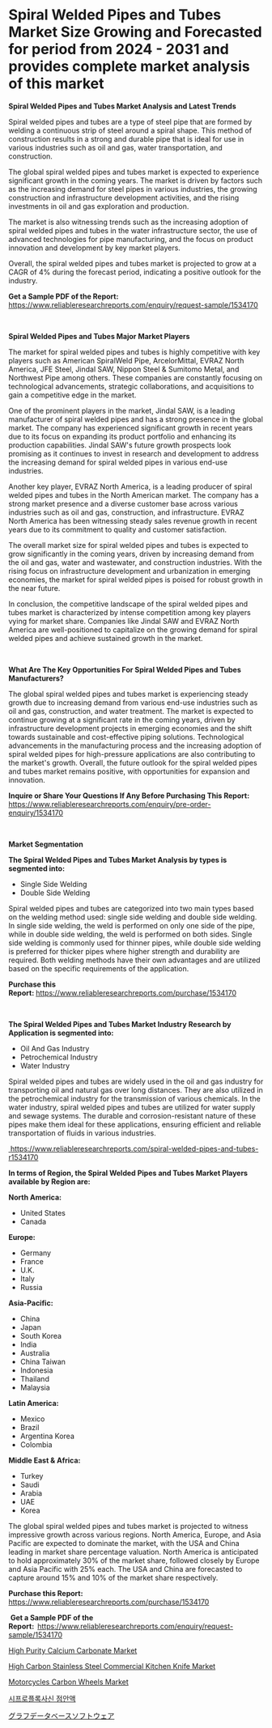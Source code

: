 <p><h1>Spiral Welded Pipes and Tubes Market Size Growing and Forecasted for period from 2024 - 2031 and provides complete market analysis of this market</h1></p><p><strong>Spiral Welded Pipes and Tubes Market Analysis and Latest Trends</strong></p>
<p><p>Spiral welded pipes and tubes are a type of steel pipe that are formed by welding a continuous strip of steel around a spiral shape. This method of construction results in a strong and durable pipe that is ideal for use in various industries such as oil and gas, water transportation, and construction.</p><p>The global spiral welded pipes and tubes market is expected to experience significant growth in the coming years. The market is driven by factors such as the increasing demand for steel pipes in various industries, the growing construction and infrastructure development activities, and the rising investments in oil and gas exploration and production.</p><p>The market is also witnessing trends such as the increasing adoption of spiral welded pipes and tubes in the water infrastructure sector, the use of advanced technologies for pipe manufacturing, and the focus on product innovation and development by key market players.</p><p>Overall, the spiral welded pipes and tubes market is projected to grow at a CAGR of 4% during the forecast period, indicating a positive outlook for the industry.</p></p>
<p><strong>Get a Sample PDF of the Report:&nbsp;</strong> <a href="https://www.reliableresearchreports.com/enquiry/request-sample/1534170">https://www.reliableresearchreports.com/enquiry/request-sample/1534170</a></p>
<p>&nbsp;</p>
<p><strong>Spiral Welded Pipes and Tubes Major Market Players</strong></p>
<p><p>The market for spiral welded pipes and tubes is highly competitive with key players such as American SpiralWeld Pipe, ArcelorMittal, EVRAZ North America, JFE Steel, Jindal SAW, Nippon Steel & Sumitomo Metal, and Northwest Pipe among others. These companies are constantly focusing on technological advancements, strategic collaborations, and acquisitions to gain a competitive edge in the market.</p><p>One of the prominent players in the market, Jindal SAW, is a leading manufacturer of spiral welded pipes and has a strong presence in the global market. The company has experienced significant growth in recent years due to its focus on expanding its product portfolio and enhancing its production capabilities. Jindal SAW's future growth prospects look promising as it continues to invest in research and development to address the increasing demand for spiral welded pipes in various end-use industries.</p><p>Another key player, EVRAZ North America, is a leading producer of spiral welded pipes and tubes in the North American market. The company has a strong market presence and a diverse customer base across various industries such as oil and gas, construction, and infrastructure. EVRAZ North America has been witnessing steady sales revenue growth in recent years due to its commitment to quality and customer satisfaction.</p><p>The overall market size for spiral welded pipes and tubes is expected to grow significantly in the coming years, driven by increasing demand from the oil and gas, water and wastewater, and construction industries. With the rising focus on infrastructure development and urbanization in emerging economies, the market for spiral welded pipes is poised for robust growth in the near future.</p><p>In conclusion, the competitive landscape of the spiral welded pipes and tubes market is characterized by intense competition among key players vying for market share. Companies like Jindal SAW and EVRAZ North America are well-positioned to capitalize on the growing demand for spiral welded pipes and achieve sustained growth in the market.</p></p>
<p>&nbsp;</p>
<p><strong>What Are The Key Opportunities For Spiral Welded Pipes and Tubes Manufacturers?</strong></p>
<p><p>The global spiral welded pipes and tubes market is experiencing steady growth due to increasing demand from various end-use industries such as oil and gas, construction, and water treatment. The market is expected to continue growing at a significant rate in the coming years, driven by infrastructure development projects in emerging economies and the shift towards sustainable and cost-effective piping solutions. Technological advancements in the manufacturing process and the increasing adoption of spiral welded pipes for high-pressure applications are also contributing to the market's growth. Overall, the future outlook for the spiral welded pipes and tubes market remains positive, with opportunities for expansion and innovation.</p></p>
<p><strong>Inquire or Share Your Questions If Any Before Purchasing This Report:</strong> <a href="https://www.reliableresearchreports.com/enquiry/pre-order-enquiry/1534170">https://www.reliableresearchreports.com/enquiry/pre-order-enquiry/1534170</a></p>
<p>&nbsp;</p>
<p><strong>Market Segmentation</strong></p>
<p><strong>The Spiral Welded Pipes and Tubes Market Analysis by types is segmented into:</strong></p>
<p><ul><li>Single Side Welding</li><li>Double Side Welding</li></ul></p>
<p><p>Spiral welded pipes and tubes are categorized into two main types based on the welding method used: single side welding and double side welding. In single side welding, the weld is performed on only one side of the pipe, while in double side welding, the weld is performed on both sides. Single side welding is commonly used for thinner pipes, while double side welding is preferred for thicker pipes where higher strength and durability are required. Both welding methods have their own advantages and are utilized based on the specific requirements of the application.</p></p>
<p><strong>Purchase this Report:&nbsp;</strong><a href="https://www.reliableresearchreports.com/purchase/1534170">https://www.reliableresearchreports.com/purchase/1534170</a></p>
<p>&nbsp;</p>
<p><strong>The Spiral Welded Pipes and Tubes Market Industry Research by Application is segmented into:</strong></p>
<p><ul><li>Oil And Gas Industry</li><li>Petrochemical Industry</li><li>Water Industry</li></ul></p>
<p><p>Spiral welded pipes and tubes are widely used in the oil and gas industry for transporting oil and natural gas over long distances. They are also utilized in the petrochemical industry for the transmission of various chemicals. In the water industry, spiral welded pipes and tubes are utilized for water supply and sewage systems. The durable and corrosion-resistant nature of these pipes make them ideal for these applications, ensuring efficient and reliable transportation of fluids in various industries.</p></p>
<p><a href="https://www.reliableresearchreports.com/spiral-welded-pipes-and-tubes-r1534170">&nbsp;https://www.reliableresearchreports.com/spiral-welded-pipes-and-tubes-r1534170</a></p>
<p><strong>In terms of Region, the Spiral Welded Pipes and Tubes Market Players available by Region are:</strong></p>
<p>
    <p> <strong> North America: </strong>
        <ul>
            <li>United States</li>
            <li>Canada</li>
        </ul>
        </p> 
    <p> <strong> Europe: </strong>
        <ul>
            <li>Germany</li>
            <li>France</li>
            <li>U.K.</li>
            <li>Italy</li>
            <li>Russia</li>
        </ul>
        </p> 
    <p> <strong> Asia-Pacific: </strong>
        <ul>
            <li>China</li>
            <li>Japan</li>
            <li>South Korea</li>
            <li>India</li>
            <li>Australia</li>
            <li>China Taiwan</li>
            <li>Indonesia</li>
            <li>Thailand</li>
            <li>Malaysia</li>
        </ul>
        </p> 
    <p> <strong> Latin America: </strong>
        <ul>
            <li>Mexico</li>
            <li>Brazil</li>
            <li>Argentina Korea</li>
            <li>Colombia</li>
        </ul>
        </p> 
    <p> <strong> Middle East & Africa: </strong>
        <ul>
            <li>Turkey</li>
            <li>Saudi</li>
            <li>Arabia</li>
            <li>UAE</li>
            <li>Korea</li>
        </ul>
    </p>
    </p>
<p><p>The global spiral welded pipes and tubes market is projected to witness impressive growth across various regions. North America, Europe, and Asia Pacific are expected to dominate the market, with the USA and China leading in market share percentage valuation. North America is anticipated to hold approximately 30% of the market share, followed closely by Europe and Asia Pacific with 25% each. The USA and China are forecasted to capture around 15% and 10% of the market share respectively.</p></p>
<p><strong>Purchase this Report: </strong><a href="https://www.reliableresearchreports.com/purchase/1534170">https://www.reliableresearchreports.com/purchase/1534170</a></p>
<p>&nbsp;<strong>Get a Sample PDF of the Report:&nbsp;&nbsp;</strong><a href="https://www.reliableresearchreports.com/enquiry/request-sample/1534170">https://www.reliableresearchreports.com/enquiry/request-sample/1534170</a></p>
<p><strong></strong></p>
<p><p><a href="https://issuu.com/reportprime-2/docs/high-purity-calcium-carbonate-market-size-2030.ppt">High Purity Calcium Carbonate Market</a></p><p><a href="https://github.com/seekum/Market-Research-Report-List-2/blob/main/high-carbon-stainless-steel-commercial-kitchen-knife-market.md">High Carbon Stainless Steel Commercial Kitchen Knife Market</a></p><p><a href="https://github.com/timeliteaut/Market-Research-Report-List-2/blob/main/motorcycles-carbon-wheels-market.md">Motorcycles Carbon Wheels Market</a></p><p><a href="https://medium.com/@fredajerde/%EC%8B%9C%ED%94%84%EB%A1%9C%ED%94%8C%EB%A1%9D%EC%82%AC%EC%8B%A0-%EC%95%88%EC%95%BD-%EC%8B%9C%EC%9E%A5-2031%EB%85%84%EA%B9%8C%EC%A7%80%EC%9D%98-%ED%8A%B8%EB%A0%8C%EB%93%9C-%EC%98%88%EC%B8%A1-%EB%B0%8F-%EA%B2%BD%EC%9F%81-%EB%B6%84%EC%84%9D-b5301be33bdc">시프로플록사신 점안액</a></p><p><a href="https://medium.com/@s.guest01/%E6%AC%A1%E3%81%AE%E6%96%87%E7%AB%A0%E3%82%92%E6%97%A5%E6%9C%AC%E8%AA%9E%E3%81%AB%E7%BF%BB%E8%A8%B3%E3%81%97%E3%81%A6%E3%81%8F%E3%81%A0%E3%81%95%E3%81%84-%E3%82%B0%E3%83%A9%E3%83%95%E3%83%87%E3%83%BC%E3%82%BF%E3%83%99%E3%83%BC%E3%82%B9%E3%82%BD%E3%83%95%E3%83%88%E3%82%A6%E3%82%A7%E3%82%A2%E5%B8%82%E5%A0%B4%E3%81%AE%E8%A6%8F%E6%A8%A1-%E5%B8%82%E5%A0%B4%E5%B1%95%E6%9C%9B%E3%81%A8%E5%B8%82%E5%A0%B4%E4%BA%88%E6%B8%AC-2024%E5%B9%B4%E3%81%8B%E3%82%892031%E5%B9%B4%E3%81%BE%E3%81%A7-0e2be213d54f">グラフデータベースソフトウェア</a></p></p>